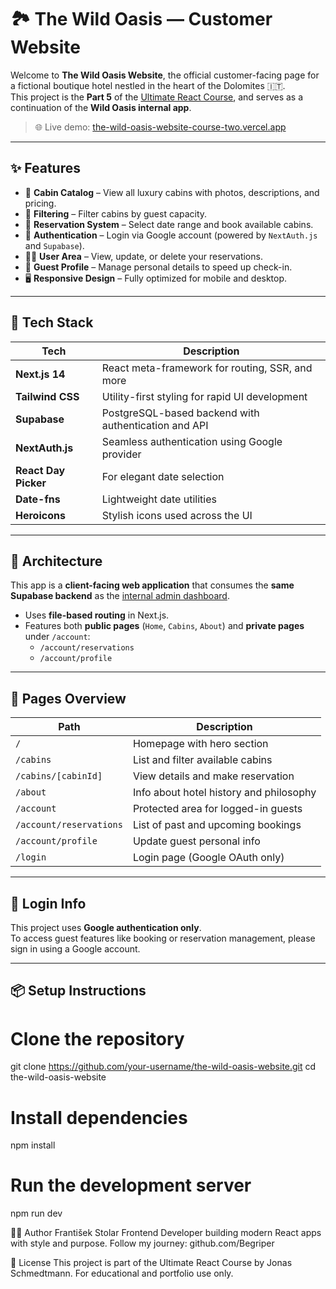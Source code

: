 # 🏞️ The Wild Oasis — Customer Website

Welcome to **The Wild Oasis Website**, the official customer-facing page for a fictional boutique hotel nestled in the heart of the Dolomites 🇮🇹.  
This project is the **Part 5** of the [Ultimate React Course](https://www.udemy.com/course/the-ultimate-react-course/), and serves as a continuation of the **Wild Oasis internal app**.

> 🌐 Live demo: [the-wild-oasis-website-course-two.vercel.app](https://the-wild-oasis-website-course-two.vercel.app)

---

## ✨ Features

- 📸 **Cabin Catalog** – View all luxury cabins with photos, descriptions, and pricing.
- 🎯 **Filtering** – Filter cabins by guest capacity.
- 📆 **Reservation System** – Select date range and book available cabins.
- 🔐 **Authentication** – Login via Google account (powered by `NextAuth.js` and `Supabase`).
- 🧑‍💼 **User Area** – View, update, or delete your reservations.
- 👤 **Guest Profile** – Manage personal details to speed up check-in.
- 🖥️ **Responsive Design** – Fully optimized for mobile and desktop.

---

## 🚀 Tech Stack

| Tech | Description |
|------|-------------|
| **Next.js 14** | React meta-framework for routing, SSR, and more |
| **Tailwind CSS** | Utility-first styling for rapid UI development |
| **Supabase** | PostgreSQL-based backend with authentication and API |
| **NextAuth.js** | Seamless authentication using Google provider |
| **React Day Picker** | For elegant date selection |
| **Date-fns** | Lightweight date utilities |
| **Heroicons** | Stylish icons used across the UI |

---

## 🧠 Architecture

This app is a **client-facing web application** that consumes the **same Supabase backend** as the [internal admin dashboard](https://github.com/Begriper/the-wild-oasis).

- Uses **file-based routing** in Next.js.
- Features both **public pages** (`Home`, `Cabins`, `About`) and **private pages** under `/account`:
  - `/account/reservations`
  - `/account/profile`

---

## 📂 Pages Overview

| Path | Description |
|------|-------------|
| `/` | Homepage with hero section |
| `/cabins` | List and filter available cabins |
| `/cabins/[cabinId]` | View details and make reservation |
| `/about` | Info about hotel history and philosophy |
| `/account` | Protected area for logged-in guests |
| `/account/reservations` | List of past and upcoming bookings |
| `/account/profile` | Update guest personal info |
| `/login` | Login page (Google OAuth only) |

---

## 🔑 Login Info

This project uses **Google authentication only**.  
To access guest features like booking or reservation management, please sign in using a Google account.

---

## 📦 Setup Instructions

# Clone the repository
git clone https://github.com/your-username/the-wild-oasis-website.git
cd the-wild-oasis-website

# Install dependencies
npm install

# Run the development server
npm run dev



🙋‍♂️ Author
František Stolar
Frontend Developer building modern React apps with style and purpose.
Follow my journey: github.com/Begriper

📜 License
This project is part of the Ultimate React Course by Jonas Schmedtmann. For educational and portfolio use only.
